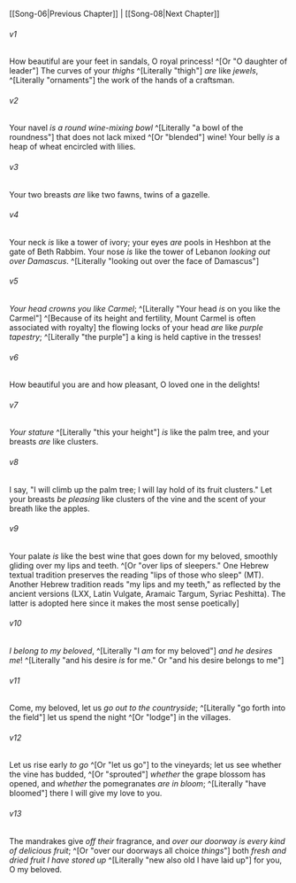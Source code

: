 ﻿---
aliases:
  - Song of Solomon 7
---

[[Song-06|Previous Chapter]] | [[Song-08|Next Chapter]]

###### v1
How beautiful are your feet in sandals,
O royal princess! ^[Or "O daughter of leader"]
The curves of your _thighs_ ^[Literally "thigh"] _are_ like _jewels_, ^[Literally "ornaments"]
the work of the hands of a craftsman.

###### v2
Your navel _is_ _a round wine-mixing bowl_ ^[Literally "a bowl of the roundness"]
that does not lack mixed ^[Or "blended"] wine!
Your belly _is_ a heap of wheat
encircled with lilies.

###### v3
Your two breasts _are_ like two fawns,
twins of a gazelle.

###### v4
Your neck _is_ like a tower of ivory;
your eyes _are_ pools in Heshbon at the gate of Beth Rabbim.
Your nose _is_ like the tower of Lebanon
_looking out over Damascus_. ^[Literally "looking out over the face of Damascus"]

###### v5
_Your head crowns you like Carmel_; ^[Literally "Your head _is_ on you like the Carmel"] ^[Because of its height and fertility, Mount Carmel is often associated with royalty]
the flowing locks of your head _are_ like _purple tapestry_; ^[Literally "the purple"]
a king is held captive in the tresses!

###### v6
How beautiful you are and how pleasant,
O loved one in the delights!

###### v7
_Your stature_ ^[Literally "this your height"] _is_ like the palm tree,
and your breasts _are_ like clusters.

###### v8
I say, "I will climb up the palm tree;
I will lay hold of its fruit clusters."
Let your breasts _be pleasing_ like clusters of the vine
and the scent of your breath like the apples.

###### v9
Your palate _is_ like the best wine that goes down for my beloved,
smoothly gliding over my lips and teeth. ^[Or "over lips of sleepers." One Hebrew textual tradition preserves the reading "lips of those who sleep" (MT). Another Hebrew tradition reads "my lips and my teeth," as reflected by the ancient versions (LXX, Latin Vulgate, Aramaic Targum, Syriac Peshitta). The latter is adopted here since it makes the most sense poetically]

###### v10
_I belong to my beloved_, ^[Literally "I _am_ for my beloved"]
_and he desires me_! ^[Literally "and his desire _is_ for me." Or "and his desire belongs to me"]

###### v11
Come, my beloved, let us _go out to the countryside_; ^[Literally "go forth into the field"]
let us spend the night ^[Or "lodge"] in the villages.

###### v12
Let us rise early _to go_ ^[Or "let us go"] to the vineyards;
let us see whether the vine has budded, ^[Or "sprouted"]
_whether_ the grape blossom has opened,
and _whether_ the pomegranates _are in bloom_; ^[Literally "have bloomed"]
there I will give my love to you.

###### v13
The mandrakes give _off their_ fragrance,
and _over our doorway is every kind of delicious fruit_; ^[Or "over our doorways all choice _things_"]
both _fresh and dried fruit I have stored up_ ^[Literally "new also old I have laid up"] for you, O my beloved.